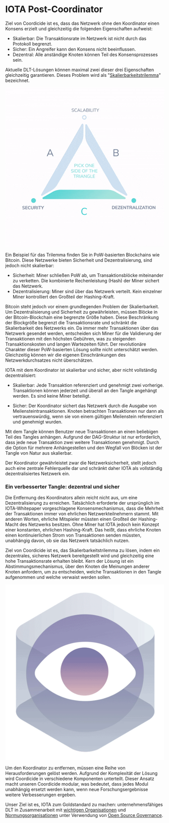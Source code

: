 # IOTA Post-Coordinator

Ziel von Coordicide ist es, dass das Netzwerk ohne den Koordinator einen Konsens erzielt und gleichzeitig die folgenden Eigenschaften aufweist:

- Skalierbar: Die Transaktionsrate im Netzwerk ist nicht durch das Protokoll begrenzt.
- Sicher: Ein Angreifer kann den Konsens nicht beeinflussen.
- Dezentral: Alle anständige Knoten können Teil des Konsensprozesses sein.

Aktuelle DLT-Lösungen können maximal zwei dieser drei Eigenschaften gleichzeitig garantieren. Dieses Problem wird als "[Skalierbarkeitstrilemma](https://github.com/ethereum/wiki/wiki/Sharding-FAQ)" bezeichnet.

![02_trilemma](assets/02_trilemma.gif)

Ein Beispiel für das Trilemma finden Sie in PoW-basierten Blockchains wie Bitcoin. Diese Netzwerke bieten Sicherheit und Dezentralisierung, sind jedoch nicht skalierbar:

- Sicherheit: Miner schließen PoW ab, um Transaktionsblöcke miteinander zu verketten. Die kombinierte Rechenleistung (Hash) der Miner sichert das Netzwerk.
- Dezentralisierung: Miner sind über das Netzwerk verteilt. Kein einzelner Miner kontrolliert den Großteil der Hashing-Kraft.

Bitcoin steht jedoch vor einem grundlegenden Problem der Skalierbarkeit. Um Dezentralisierung und Sicherheit zu gewährleisten, müssen Blöcke in der Bitcoin-Blockchain eine begrenzte Größe haben. Diese Beschränkung der Blockgröße begrenzt die Transaktionsrate und schränkt die Skalierbarkeit des Netzwerks ein. Da immer mehr Transaktionen über das Netzwerk gesendet werden, entscheiden sich Miner für die Validierung der Transaktionen mit den höchsten Gebühren, was zu steigenden Transaktionskosten und langen Wartezeiten führt. Der revolutionäre Charakter dieser PoW-basierten Lösung sollte nicht unterschätzt werden. Gleichzeitig können wir die eigenen Einschränkungen des Netzwerkdurchsatzes nicht überschätzen.

IOTA mit dem Koordinator ist skalierbar und sicher, aber nicht vollständig dezentralisiert:

- Skalierbar: Jede Transaktion referenziert und genehmigt zwei vorherige. Transaktionen können jederzeit und überall an den Tangle angehängt werden. Es sind keine Miner beteiligt.

- Sicher: Der Koordinator sichert das Netzwerk durch die Ausgabe von Meilensteintransaktionen. Knoten betrachten Transaktionen nur dann als vertrauenswürdig, wenn sie von einem gültigen Meilenstein referenziert und genehmigt wurden.

Mit dem Tangle können Benutzer neue Transaktionen an einen beliebigen Teil des Tangles anhängen. Aufgrund der DAG-Struktur ist nur erforderlich, dass jede neue Transaktion zwei weitere Transaktionen genehmigt. Durch die Option für mehrere Anhängestellen und den Wegfall von Blöcken ist der Tangle von Natur aus skalierbar.

Der Koordinator gewährleistet zwar die Netzwerksicherheit, stellt jedoch auch eine zentrale Fehlerquelle dar und schränkt daher IOTA als vollständig dezentralisiertes Netzwerk ein.


### Ein verbesserter Tangle: dezentral und sicher

Die Entfernung des Koordinators allein reicht nicht aus, um eine Dezentralisierung zu erreichen. Tatsächlich erforderte der ursprünglich im IOTA-Whitepaper vorgeschlagene Konsensmechanismus, dass die Mehrheit der Transaktionen immer von ehrlichen Netzwerkteilnehmern stammt. Mit anderen Worten, ehrliche Mitspieler müssten einen Großteil der Hashing-Macht des Netzwerks besitzen. Ohne Miner hat IOTA jedoch kein Konzept einer konstanten, ehrlichen Hashing-Kraft. Das heißt, dass ehrliche Knoten einen kontinuierlichen Strom von Transaktionen senden müssten, unabhängig davon, ob sie das Netzwerk tatsächlich nutzen.

Ziel von Coordicide ist es, das Skalierbarkeitstrilemma zu lösen, indem ein dezentrales, sicheres Netzwerk bereitgestellt wird und gleichzeitig eine hohe Transaktionsrate erhalten bleibt. Kern der Lösung ist ein Abstimmungsmechanismus, über den Knoten die Meinungen anderer Knoten anfordern, um zu entscheiden, welche Transaktionen in den Tangle aufgenommen und welche verwaist werden sollen.

![02_module_5](assets/02_module_5.gif)

Um den Koordinator zu entfernen, müssen eine Reihe von Herausforderungen gelöst werden. Aufgrund der Komplexität der Lösung wird Coordicide in verschiedene Komponenten unterteilt. Dieser Ansatz macht unseren Coordicide modular, was bedeutet, dass jedes Modul unabhängig ersetzt werden kann, wenn neue Forschungsergebnisse weitere Verbesserungen ergeben.

Unser Ziel ist es, IOTA zum Goldstandard zu machen: unternehmensfähiges DLT in Zusammenarbeit mit [wichtigen Organisationen](https://blog.iota.org/iota-becomes-a-founding-member-of-new-international-association-of-trusted-blockchain-applications-b0c6417aaded) und [Normungsorganisationen](https://www.omg.org/cgi-bin/doc?omg/2019-03-03) unter Verwendung von [Open Source Governance](https://projects.eclipse.org/proposals/eclipse-iota-trinity).
